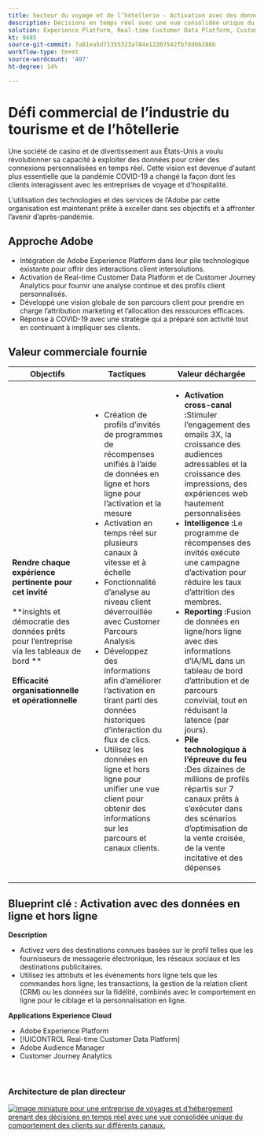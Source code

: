 ```yaml
---
title: Secteur du voyage et de l’hôtellerie - Activation avec des données en ligne et hors ligne
description: Décisions en temps réel avec une vue consolidée unique du comportement des clients sur différents canaux.
solution: Experience Platform, Real-time Customer Data Platform, Customer Journey Analytics, Analytics, Audience Manager, Experience Manager, Target
kt: 9485
source-git-commit: 7a81ea5d71355323a784e12207542fb7dd6b286b
workflow-type: tm+mt
source-wordcount: '407'
ht-degree: 14%

---
```



# Défi commercial de l’industrie du tourisme et de l’hôtellerie

Une société de casino et de divertissement aux États-Unis a voulu révolutionner sa capacité à exploiter des données pour créer des connexions personnalisées en temps réel.  Cette vision est devenue d&#39;autant plus essentielle que la pandémie COVID-19 a changé la façon dont les clients interagissent avec les entreprises de voyage et d&#39;hospitalité.

L’utilisation des technologies et des services de l’Adobe par cette organisation est maintenant prête à exceller dans ses objectifs et à affronter l’avenir d’après-pandémie.

## Approche Adobe

* Intégration de Adobe Experience Platform dans leur pile technologique existante pour offrir des interactions client intersolutions.
* Activation de Real-time Customer Data Platform et de Customer Journey Analytics pour fournir une analyse continue et des profils client personnalisés.
* Développé une vision globale de son parcours client pour prendre en charge l’attribution marketing et l’allocation des ressources efficaces.
* Réponse à COVID-19 avec une stratégie qui a préparé son activité tout en continuant à impliquer ses clients.

## Valeur commerciale fournie

| Objectifs | Tactiques | Valeur déchargée |
|---|---|---|
| **Rendre chaque expérience pertinente pour cet invité&#x200B;**<br></br>**insights et démocratie des données prêts pour l’entreprise via les tableaux de bord **<br></br>**Efficacité organisationnelle et opérationnelle**</ul> | <ul><li>Création de profils d’invités de programmes de récompenses unifiés à l’aide de données en ligne et hors ligne pour l’activation et la mesure</li><li>Activation en temps réel sur plusieurs canaux à vitesse et à échelle</li><li>Fonctionnalité d’analyse au niveau client déverrouillée avec Customer Parcours Analysis</li><li>Développez des informations afin d’améliorer l’activation en tirant parti des données historiques d’interaction du flux de clics.</li><li>Utilisez les données en ligne et hors ligne pour unifier une vue client pour obtenir des informations sur les parcours et canaux clients.</li></ul> | <ul><li><strong> Activation cross-canal :</strong>Stimuler l’engagement des emails 3X, la croissance des audiences adressables et la croissance des impressions, des expériences web hautement personnalisées </li><li><strong>Intelligence :</strong>Le programme de récompenses des invités exécute une campagne d’activation pour réduire les taux d’attrition des membres.</li><li><strong>Reporting :</strong>Fusion de données en ligne/hors ligne avec des informations d’IA/ML dans un tableau de bord d’attribution et de parcours convivial, tout en réduisant la latence (par jours).</li><li><strong>Pile technologique à l’épreuve du feu :</strong>Des dizaines de millions de profils répartis sur 7 canaux prêts à s’exécuter dans des scénarios d’optimisation de la vente croisée, de la vente incitative et des dépenses</li></ul> |

## Blueprint clé : Activation avec des données en ligne et hors ligne

<strong>Description</strong>
<ul><li>Activez vers des destinations connues basées sur le profil telles que les fournisseurs de messagerie électronique, les réseaux sociaux et les destinations publicitaires.</li><li>Utilisez les attributs et les événements hors ligne tels que les commandes hors ligne, les transactions, la gestion de la relation client (CRM) ou les données sur la fidélité, combinés avec le comportement en ligne pour le ciblage et la personnalisation en ligne.</li></li></ul>

<strong>Applications Experience Cloud</strong>
<ul><li>Adobe Experience Platform</li><li>[!UICONTROL Real-time Customer Data Platform]</li><li>Adobe Audience Manager</li><li>Customer Journey Analytics</li></ul> 
<br>

### Architecture de plan directeur

<a href="https://experienceleague.adobe.com/docs/blueprints-learn/architecture/audience-activation/platform-and-applications.html?lang=fr"><img alt="image miniature pour une entreprise de voyages et d’hébergement prenant des décisions en temps réel avec une vue consolidée unique du comportement des clients sur différents canaux." src="https://experienceleague.adobe.com/docs/blueprints-learn/assets/online_offline_activation.svg"/></a>




